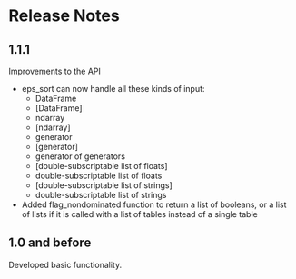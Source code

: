 # Release Notes

## 1.1.1

Improvements to the API
* eps_sort can now handle all these kinds of input:
    - DataFrame
    - [DataFrame]
    - ndarray
    - [ndarray] 
    - generator 
    - [generator] 
    - generator of generators 
    - [double-subscriptable list of floats] 
    - double-subscriptable list of floats
    - [double-subscriptable list of strings]
    - double-subscriptable list of strings
* Added flag_nondominated function to return a list of booleans, or a 
  list of lists if it is called with a list of tables instead of a single 
  table

## 1.0 and before

Developed basic functionality.

